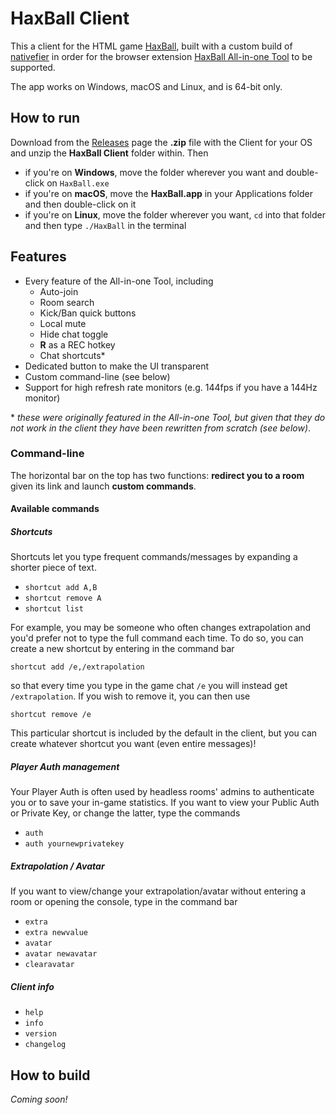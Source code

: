 # HaxBall Client
This a client for the HTML game [HaxBall](https://www.haxball.com/play), built with a custom build of [nativefier](https://github.com/nativefier/nativefier) in order for the browser extension [HaxBall All-in-one Tool](https://github.com/xenonsb/Haxball-Room-Extension) to be supported.

The app works on Windows, macOS and Linux, and is 64-bit only.

## How to run
Download from the [Releases](https://github.com/oghb/haxball-client/releases) page the **.zip** file with the Client for your OS and unzip the **HaxBall Client** folder within. Then
* if you're on **Windows**, move the folder wherever you want and double-click on `HaxBall.exe`
* if you're on **macOS**, move the **HaxBall.app** in your Applications folder and then double-click on it
* if you're on **Linux**, move the folder wherever you want, `cd` into that folder and then type `./HaxBall` in the terminal

## Features
* Every feature of the All-in-one Tool, including
  * Auto-join
  * Room search
  * Kick/Ban quick buttons
  * Local mute
  * Hide chat toggle
  * **R** as a REC hotkey
  * Chat shortcuts\*
* Dedicated button to make the UI transparent
* Custom command-line (see below)
* Support for high refresh rate monitors (e.g. 144fps if you have a 144Hz monitor)

\* *these were originally featured in the All-in-one Tool, but given that they do not work in the client they have been rewritten from scratch (see below)*.

### Command-line
The horizontal bar on the top has two functions: **redirect you to a room** given its link and launch **custom commands**. 

#### Available commands
##### Shortcuts
Shortcuts let you type frequent commands/messages by expanding a shorter piece of text.
* `shortcut add A,B`
* `shortcut remove A`
* `shortcut list`

For example, you may be someone who often changes extrapolation and you'd prefer not to type the full command each time. To do so, you can create a new shortcut by entering in the command bar

`shortcut add /e,/extrapolation`

so that every time you type in the game chat `/e` you will instead get `/extrapolation`.
If you wish to remove it, you can then use

`shortcut remove /e`

This particular shortcut is included by the default in the client, but you can create whatever shortcut you want (even entire messages)!

##### Player Auth management
Your Player Auth is often used by headless rooms' admins to authenticate you or to save your in-game statistics. If you want to view your Public Auth or Private Key, or change the latter, type the commands
* `auth`
* `auth yournewprivatekey`

##### Extrapolation / Avatar
If you want to view/change your extrapolation/avatar without entering a room or opening the console, type in the command bar
* `extra`
* `extra newvalue`
* `avatar`
* `avatar newavatar`
* `clearavatar`

##### Client info
* `help`
* `info`
* `version`
* `changelog`

## How to build
*Coming soon!*
